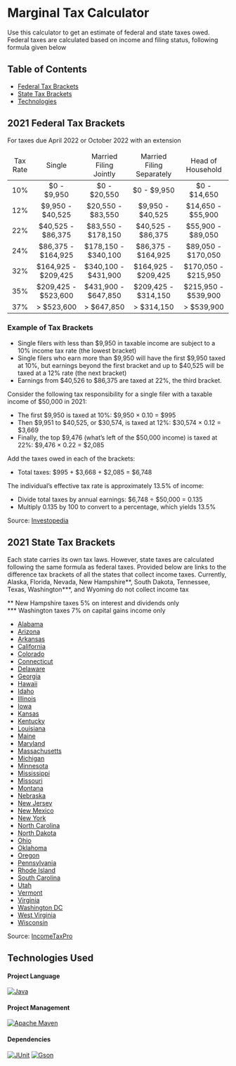 # Marginal Tax Calculator
Use this calculator to get an estimate of federal and state taxes owed.
Federal taxes are calculated based on income and filing status, following formula given below

## Table of Contents
* [Federal Tax Brackets](#2021-federal-tax-brackets) 
* [State Tax Brackets](#2021-state-tax-brackets) 
* [Technologies](#technologies-used)

## 2021 Federal Tax Brackets
For taxes due April 2022 or October 2022 with an extension
<table>
    <thead align="center">
        <tr>
            <td>
                Tax Rate
            </td>
            <td>
                Single
            </td>
            <td>
                Married Filing Jointly
            </td>
            <td>
                Married Filing Separately
            </td>
            <td>
                Head of Household
            </td>
        </tr>
    </thead>
    <tbody align="center">
        <tr>
            <td>
                10%
            </td>
            <td>
                $0 - $9,950
            </td>
            <td>
                $0 - $20,550
            </td>
            <td>
                $0 - $9,950
            </td>
            <td>
                $0 - $14,650
            </td>
        </tr>
        <tr>
            <td>
                12%
            </td>
            <td>
                $9,950 - $40,525
            </td>
            <td>
                $20,550 - $83,550
            </td>
            <td>
                $9,950 - $40,525
            </td>
            <td>
                $14,650 - $55,900
            </td>
        </tr>
        <tr>
            <td>
                22%
            </td>
            <td>
                $40,525 - $86,375
            </td>
            <td>
                $83,550 - $178,150
            </td>
            <td>
                $40,525 - $86,375
            </td>
            <td>
                $55,900 - $89,050
            </td>
        </tr>
        <tr>
            <td>
                24%
            </td>
            <td>
                $86,375 - $164,925
            </td>
            <td>
                $178,150 - $340,100
            </td>
            <td>
                $86,375 - $164,925
            </td>
            <td>
                $89,050 - $170,050
            </td>
        </tr>
        <tr>
            <td>
                32%
            </td>
            <td>
                $164,925 - $209,425
            </td>
            <td>
                $340,100 - $431,900
            </td>
            <td>
                $164,925 - $209,425
            </td>
            <td>
                $170,050 - $215,950
            </td>
        </tr>
        <tr>
            <td>
                35%
            </td>
            <td>
                $209,425 - $523,600
            </td>
            <td>
                $431,900 - $647,850
            </td>
            <td>
                $209,425 - $314,150
            </td>
            <td>
                $215,950 - $539,900
            </td>
        </tr>
        <tr>
            <td>
                37%
            </td>
            <td>
                > $523,600
            </td>
            <td>
                > $647,850
            </td>
            <td>
                > $314,150
            </td>
            <td>
                > $539,900
            </td>
        </tr>
    </tbody>
</table>

### Example of Tax Brackets
* Single filers with less than $9,950 in taxable income are subject to a 10% income tax rate (the lowest bracket)
* Single filers who earn more than $9,950 will have the first $9,950 taxed at 10%, but earnings beyond the first bracket and up to $40,525 will be taxed at a 12% rate (the next bracket)
* Earnings from $40,526 to $86,375 are taxed at 22%, the third bracket.

Consider the following tax responsibility for a single filer with a taxable income of $50,000 in 2021:
* The first $9,950 is taxed at 10%: $9,950 × 0.10 = $995
* Then $9,951 to $40,525, or $30,574, is taxed at 12%: $30,574 × 0.12 = $3,669
* Finally, the top $9,476 (what’s left of the $50,000 income) is taxed at 22%: $9,476 × 0.22 = $2,085

Add the taxes owed in each of the brackets:
* Total taxes: $995 + $3,668 + $2,085 = $6,748

The individual’s effective tax rate is approximately 13.5% of income:
* Divide total taxes by annual earnings: $6,748 ÷ $50,000 = 0.135
* Multiply 0.135 by 100 to convert to a percentage, which yields 13.5%

Source: [Investopedia](https://www.investopedia.com/terms/t/taxbracket.asp)

## 2021 State Tax Brackets
Each state carries its own tax laws. However, state taxes are calculated following the same formula as federal taxes. 
Provided below are links to the difference tax brackets of all the states that collect income
taxes. Currently, Alaska, Florida, Nevada, New Hampshire**, South Dakota, Tennessee, Texas, Washington***, and Wyoming do not
collect income tax

** New Hampshire taxes 5% on interest and dividends only<br>
*** Washington taxes 7% on capital gains income only

* [Alabama](https://www.incometaxpro.net/tax-rates/alabama.htm)
* [Arizona](https://www.incometaxpro.net/tax-rates/arizona.htm)
* [Arkansas](https://www.incometaxpro.net/tax-rates/arkansas.htm)
* [California](https://www.incometaxpro.net/tax-rates/california.htm)
* [Colorado](https://www.incometaxpro.net/tax-rates/colorado.htm)
* [Connecticut](https://www.incometaxpro.net/tax-rates/connecticut.htm)
* [Delaware](https://www.incometaxpro.net/tax-rates/delaware.htm)
* [Georgia](https://www.incometaxpro.net/tax-rates/georgia.htm)
* [Hawaii](https://www.incometaxpro.net/tax-rates/hawaii.htm)
* [Idaho](https://www.incometaxpro.net/tax-rates/idaho.htm)
* [Illinois](https://www.incometaxpro.net/tax-rates/illinois.htm)
* [Iowa](https://www.incometaxpro.net/tax-rates/iowa.htm)
* [Kansas](https://www.incometaxpro.net/tax-rates/kansas.htm)
* [Kentucky](https://www.incometaxpro.net/tax-rates/kentucky.htm)
* [Louisiana](https://www.incometaxpro.net/tax-rates/louisiana.htm)
* [Maine](https://www.incometaxpro.net/tax-rates/maine.htm)
* [Maryland](https://www.incometaxpro.net/tax-rates/maryland.htm)
* [Massachusetts](https://www.incometaxpro.net/tax-rates/massachusetts.htm)
* [Michigan](https://www.incometaxpro.net/tax-rates/michigan.htm)
* [Minnesota](https://www.incometaxpro.net/tax-rates/minnesota.htm)
* [Mississippi](https://www.incometaxpro.net/tax-rates/mississippi.htm)
* [Missouri](https://www.incometaxpro.net/tax-rates/missouri.htm)
* [Montana](https://www.incometaxpro.net/tax-rates/montana.htm)
* [Nebraska](https://www.incometaxpro.net/tax-rates/nebraska.htm)
* [New Jersey](https://www.incometaxpro.net/tax-rates/new-jersey.htm)
* [New Mexico](https://www.incometaxpro.net/tax-rates/new-mexico.htm)
* [New York](https://www.incometaxpro.net/tax-rates/new-york.htm)
* [North Carolina](https://www.incometaxpro.net/tax-rates/north-carolina.htm)
* [North Dakota](https://www.incometaxpro.net/tax-rates/north-dakota.htm)
* [Ohio](https://www.incometaxpro.net/tax-rates/ohio.htm)
* [Oklahoma](https://www.incometaxpro.net/tax-rates/oklahoma.htm)
* [Oregon](https://www.incometaxpro.net/tax-rates/oregon.htm)
* [Pennsylvania](https://www.incometaxpro.net/tax-rates/pennsylvania.htm)
* [Rhode Island](https://www.incometaxpro.net/tax-rates/rhode-island.htm)
* [South Carolina](https://www.incometaxpro.net/tax-rates/south-carolina.htm)
* [Utah](https://www.incometaxpro.net/tax-rates/utah.htm)
* [Vermont](https://www.incometaxpro.net/tax-rates/vermont.htm)
* [Virginia](https://www.incometaxpro.net/tax-rates/virginia.htm)
* [Washington DC](https://www.incometaxpro.net/tax-rates/washington-dc.htm)
* [West Virginia](https://www.incometaxpro.net/tax-rates/west-virginia.htm)
* [Wisconsin](https://www.incometaxpro.net/tax-rates/wisconsin.htm)

Source: [IncomeTaxPro](https://www.incometaxpro.net)

## Technologies Used
#### Project Language
[![Java](https://img.shields.io/badge/-Java-007396?&logo=Java&logoColor=white&labelColor=grey&style=for-the-badge)](https://jdk.java.net/17/)

#### Project Management
[![Apache Maven](https://img.shields.io/badge/-Apache%20Maven-C71A36?&logo=Apache%20Maven&logoColor=white&labelColor=grey&style=for-the-badge)](https://maven.apache.org/)

#### Dependencies
[![JUnit](https://img.shields.io/badge/-JUnit5-25A162?&logo=JUnit5&logoColor=white&labelColor=grey&style=for-the-badge)](https://junit.org/junit5/)
[![Gson](https://img.shields.io/badge/-Google%20Gson-4285F4?&logo=Google&logoColor=white&labelColor=grey&&style=for-the-badge)](https://github.com/google/gson)
